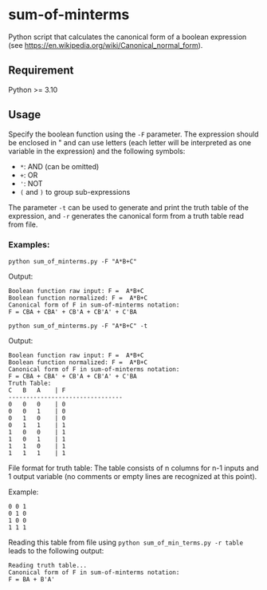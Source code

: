 # sum-of-minterms
Python script that calculates the canonical form of a boolean expression (see https://en.wikipedia.org/wiki/Canonical_normal_form).

## Requirement

Python >= 3.10

## Usage

Specify the boolean function using the `-F` parameter. The expression should be enclosed in " and can use letters (each letter will be interpreted as one variable in the expression) and the following symbols: 
 - `*`: AND (can be omitted)
 - `+`: OR 
 - `'`: NOT
 - `(` and `)` to group sub-expressions

The parameter `-t` can be used to generate and print the truth table of the expression, and `-r` generates the canonical form from a truth table read from file.

### Examples:

`python sum_of_minterms.py -F "A*B+C"`

Output:

```
Boolean function raw input: F =  A*B+C
Boolean function normalized: F =  A*B+C
Canonical form of F in sum-of-minterms notation:
F = CBA + CBA' + CB'A + CB'A' + C'BA
```

`python sum_of_minterms.py -F "A*B+C" -t`

Output:

```
Boolean function raw input: F =  A*B+C
Boolean function normalized: F =  A*B+C
Canonical form of F in sum-of-minterms notation:
F = CBA + CBA' + CB'A + CB'A' + C'BA
Truth Table:
C	B	A	 | F
--------------------------------
0	0	0	 | 0
0	0	1	 | 0
0	1	0	 | 0
0	1	1	 | 1
1	0	0	 | 1
1	0	1	 | 1
1	1	0	 | 1
1	1	1	 | 1
```

File format for truth table:
The table consists of n columns for n-1 inputs and 1 output variable (no comments or empty lines are recognized at this point).

Example:
```
0 0 1
0 1 0
1 0 0
1 1 1
```

Reading this table from file using `python sum_of_min_terms.py -r table` leads to the following output:

```
Reading truth table...
Canonical form of F in sum-of-minterms notation:
F = BA + B'A'
```

